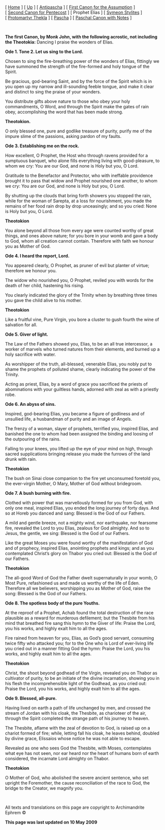 \[ [Home](index.md) \] \[ [Up](john-dam.md) \] \[ [Antipascha](thomcan.md) \] \[ [First Canon for the Assumption](asccan01.md) \] \[ [Second Canon for Pentecost](pentcan2.md) \] \[ Prophet Elias \] \[ [Symeon Stylites](symeon.md) \] \[ [Protomartyr Thekla](TheklaCan.md) \] \[ [Pascha](PaschaCan.md) \] \[ [Paschal Canon with Notes](paschal_canon_with_notes.md) \]

 

**The first Canon, by Monk John, with the following acrostic, not including the Theotokia:** Dancing I praise the wonders of Elias.

**Ode 1. Tone 2. Let us sing to the Lord.**

Chosen to sing the fire-breathing power of the wonders of Elias, fittingly we have summoned the strength of the fire-formed and holy tongue of the Spirit.

Be gracious, god-bearing Saint, and by the force of the Spirit which is in you open up my narrow and ill-sounding feeble tongue, and make it clear and distinct to sing the praise of your wonders.

You distribute gifts above nature to those who obey your holy commandments, O Word, and through the Spirit make the gates of rain obey, accomplishing the word that has been made strong.

**Theotokion.**

O only blessed one, pure and godlike treasure of purity, purify me of the impure slime of the passions, asking pardon of my faults.

**Ode 3. Establishing me on the rock.**

How excellent, O Prophet, the Host who through ravens provided for a sumptuous banquet, who alone fills everything living with good-pleasure, to whom we cry: You are our God, and none is Holy but you, O Lord.

Gratitude to the Benefactor and Protector, who with ineffable providence brought it to pass that widow and Prophet nourished one another, to whom we cry: You are our God, and none is Holy but you, O Lord.

By shutting up the clouds that bring forth showers you stopped the rain, while for the woman of Sarepta, at a loss for nourishment, you made the remains of her food rain drop by drop unceasingly; and so you cried: None is Holy but you, O Lord.

**Theotokion**

You alone beyond all those from every age were counted worthy of great things, and ones above nature; for you bore in your womb and gave a body to God, whom all creation cannot contain. Therefore with faith we honour you as Mother of God.

**Ode 4. I heard the report, Lord.**

You appeared clearly, O Prophet, as pruner of evil but planter of virtue; therefore we honour you.

The widow who nourished you, O Prophet, reviled you with words for the death of her child, hastening his rising.

You clearly indicated the glory of the Trinity when by breathing three times you gave the child alive to his mother.

**Theotokion**

Like a fruitful vine, Pure Virgin, you bore a cluster to gush fourth the wine of salvation for all.

**Ode 5. Giver of light.**

The Law of the Fathers showed you, Elias, to be an all true intercessor, a worker of marvels who turned natures from their elements, and burned up a holy sacrifice with water.

As worshipper of the truth, all-blessed, venerable Elias, you nobly put to shame the prophets of polluted shame, clearly indicating the power of the Trinity.

Acting as priest, Elias, by a word of grace you sacrificed the priests of abominations with your guiltless hands, adorned with zeal as with a priestly robe.

**Ode 6. An abyss of sins.**

Inspired, god-bearing Elias, you became a figure of godliness and of unsullied life, a husbandman of purity and an image of Angels.

The frenzy of a woman, slayer of prophets, terrified you, inspired Elias, and banished the one to whom had been assigned the binding and loosing of the outpouring of the rains.

Falling to your knees, you lifted up the eye of your mind on high, through sacred supplications bringing release you made the furrows of the land drunk with rain.

**Theotokion**

The bush on Sinai close companion to the fire yet unconsumed foretold you, the ever-virgin Mother, O Mary, Mother of God without bridegroom.

**Ode 7. A bush burning with fire.**

Clothed with power that was marvellously formed for you from God, with only one meal, inspired Elias, you ended the long journey of forty days. And so at Horeb you danced and sang: Blessed is the God of our Fathers.

A mild and gentle breeze, not a mighty wind, nor earthquake, nor fearsome fire, revealed the Lord to you Elias, zealous for God almighty. And so to Jesus, the gentle, we sing: Blessed is the God of our Fathers.

Like the great Moses you were found worthy of the manifestation of God and of prophecy, inspired Elias, anointing prophets and kings; and as you contemplated Christ’s glory on Thabor you cried out: Blessed is the God of our Fathers.

**Theotokion**

The all-good Word of God the Father dwelt supernaturally in your womb, O Most Pure, refashioned us and made us worthy of the life of Eden. Therefore all we believers, worshipping you as Mother of God, raise the song: Blessed is the God of our Fathers.

**Ode 8. The spotless body of the pure Youths.**

At the reproof of a Prophet, Achab found the total destruction of the race plausible as a reward for murderous defilement; but the Thesbite from his mind that breathed fire sang this hymn to the Giver of life: Praise the Lord, you his works, and highly exalt him to all the ages.

Fire rained from heaven for you, Elias, as God’s good servant, consuming twice fifty who attacked you; for to the One who is Lord of ever-living life you cried out in a manner fitting God the hymn: Praise the Lord, you his works, and highly exalt him to all the ages.

**Theotokion**

Christ, the shoot beyond godhead of the Virgin, revealed you on Thabor as cultivator of purity, to be an initiate of the divine incarnation, showing you in his flesh the incomprehensible light of the Godhead, as you cried out: Praise the Lord, you his works, and highly exalt him to all the ages.

**Ode 9. Blessed, all-pure.**

Having lived on earth a path of life unchanged by men, and crossed the stream of Jordan with his cloak, the Thesbite, as charioteer of the air, through the Spirit completed the strange path of his journey to heaven.

The Thesbite, aflame with the zeal of devotion to God, is raised up on a chariot formed of fire; while, letting fall his cloak, he leaves behind, doubled by divine grace, Elissaios whose notice he was not able to escape.

Revealed as one who sees God the Thesbite, with Moses, contemplates what eye has not seen, nor ear heard nor the heart of humans born of earth considered, the incarnate Lord almighty on Thabor.

**Theotokion**

O Mother of God, who abolished the severe ancient sentence, who set upright the Foremother, the cause reconciliation of the race to God, the bridge to the Creator, we magnify you.

 

All texts and translations on this page are copyright to Archimandrite Ephrem ©

**This page was last updated on 10 May 2009**
